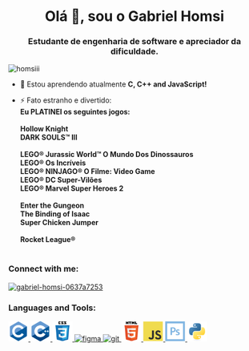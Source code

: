 <h1 align="center">Olá 👋, sou o Gabriel Homsi</h1>
<h3 align="center">Estudante de engenharia de software e apreciador da dificuldade.</h3>

<p align="left"> <img src="https://komarev.com/ghpvc/?username=homsiii&label=Profile%20views&color=0e75b6&style=flat" alt="homsiii" /> </p>

- 🌱 Estou aprendendo atualmente **C, C++ and JavaScript!**

- ⚡ Fato estranho e divertido:<br> **Eu PLATINEI os seguintes jogos: <br><br>Hollow Knight<br>DARK SOULS™ III<br>
<br>LEGO® Jurassic World™ O Mundo Dos Dinossauros<br>LEGO® Os Incríveis<br>LEGO® NINJAGO® O Filme: Video Game<br>LEGO® DC Super-Vilões<br>LEGO® Marvel Super Heroes 2<br><br>Enter the Gungeon<br>The Binding of Isaac<br>Super Chicken Jumper<br><br>Rocket League®**<br><br>

<h3 align="left">Connect with me:</h3>
<p align="left">
<a href="https://linkedin.com/in/gabriel-homsi-0637a7253" target="blank"><img align="center" src="https://raw.githubusercontent.com/rahuldkjain/github-profile-readme-generator/master/src/images/icons/Social/linked-in-alt.svg" alt="gabriel-homsi-0637a7253" height="30" width="40" /></a>
</p>

<h3 align="left">Languages and Tools:</h3>
<p align="left"> <a href="https://www.cprogramming.com/" target="_blank" rel="noreferrer"> <img src="https://raw.githubusercontent.com/devicons/devicon/master/icons/c/c-original.svg" alt="c" width="40" height="40"/> </a> <a href="https://www.w3schools.com/cpp/" target="_blank" rel="noreferrer"> <img src="https://raw.githubusercontent.com/devicons/devicon/master/icons/cplusplus/cplusplus-original.svg" alt="cplusplus" width="40" height="40"/> </a> <a href="https://www.w3schools.com/css/" target="_blank" rel="noreferrer"> <img src="https://raw.githubusercontent.com/devicons/devicon/master/icons/css3/css3-original-wordmark.svg" alt="css3" width="40" height="40"/> </a> <a href="https://www.figma.com/" target="_blank" rel="noreferrer"> <img src="https://www.vectorlogo.zone/logos/figma/figma-icon.svg" alt="figma" width="40" height="40"/> </a> <a href="https://git-scm.com/" target="_blank" rel="noreferrer"> <img src="https://www.vectorlogo.zone/logos/git-scm/git-scm-icon.svg" alt="git" width="40" height="40"/> </a> <a href="https://www.w3.org/html/" target="_blank" rel="noreferrer"> <img src="https://raw.githubusercontent.com/devicons/devicon/master/icons/html5/html5-original-wordmark.svg" alt="html5" width="40" height="40"/> </a> <a href="https://developer.mozilla.org/en-US/docs/Web/JavaScript" target="_blank" rel="noreferrer"> <img src="https://raw.githubusercontent.com/devicons/devicon/master/icons/javascript/javascript-original.svg" alt="javascript" width="40" height="40"/> </a> <a href="https://www.photoshop.com/en" target="_blank" rel="noreferrer"> <img src="https://raw.githubusercontent.com/devicons/devicon/master/icons/photoshop/photoshop-line.svg" alt="photoshop" width="40" height="40"/> </a> <a href="https://www.python.org" target="_blank" rel="noreferrer"> <img src="https://raw.githubusercontent.com/devicons/devicon/master/icons/python/python-original.svg" alt="python" width="40" height="40"/> </a> </p>
